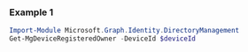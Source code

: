 ### Example 1
```powershell
Import-Module Microsoft.Graph.Identity.DirectoryManagement
Get-MgDeviceRegisteredOwner -DeviceId $deviceId
```
